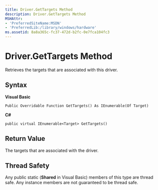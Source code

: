 ```yaml
---
title: Driver.GetTargets Method
description: Driver.GetTargets Method
MSHAttr:
- 'PreferredSiteName:MSDN'
- 'PreferredLib:/library/windows/hardware'
ms.assetid: 8a8a365c-fc37-472d-b2fc-0e7fca104fc3
---
```


# Driver.GetTargets Method


Retrieves the targets that are associated with this driver.

## <span id="Syntax"></span><span id="syntax"></span><span id="SYNTAX"></span>Syntax


**Visual Basic**

`Public Overridable Function GetTargets() As IEnumerable(Of Target)`

**C#**

`public virtual IEnumerable<Target> GetTargets()`

## <span id="Return_Value"></span><span id="return_value"></span><span id="RETURN_VALUE"></span>Return Value


The targets that are associated with the driver.

## <span id="Thread_Safety"></span><span id="thread_safety"></span><span id="THREAD_SAFETY"></span>Thread Safety


Any public static (**Shared** in Visual Basic) members of this type are thread safe. Any instance members are not guaranteed to be thread safe.

 

 






